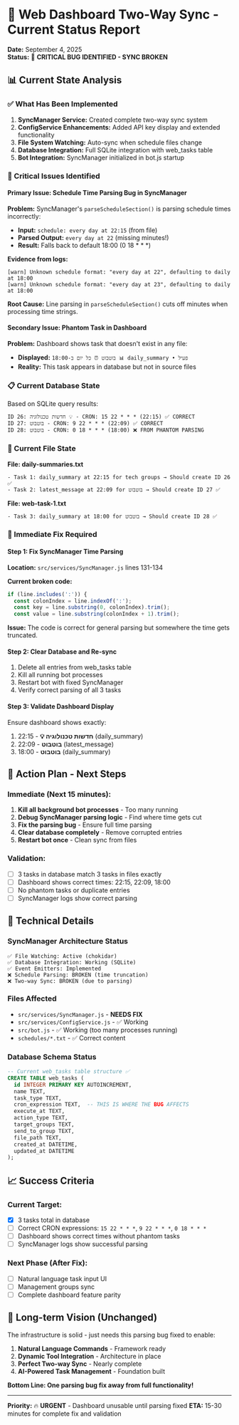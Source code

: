 # 🔄 Web Dashboard Two-Way Sync - Current Status Report

**Date:** September 4, 2025  
**Status:** 🚨 **CRITICAL BUG IDENTIFIED - SYNC BROKEN**

## 📊 Current State Analysis

### ✅ What Has Been Implemented
1. **SyncManager Service:** Created complete two-way sync system
2. **ConfigService Enhancements:** Added API key display and extended functionality
3. **File System Watching:** Auto-sync when schedule files change
4. **Database Integration:** Full SQLite integration with web_tasks table
5. **Bot Integration:** SyncManager initialized in bot.js startup

### 🚨 Critical Issues Identified

#### **Primary Issue: Schedule Time Parsing Bug in SyncManager**

**Problem:** SyncManager's `parseScheduleSection()` is parsing schedule times incorrectly:
- **Input:** `schedule: every day at 22:15` (from file)
- **Parsed Output:** `every day at 22` (missing minutes!)
- **Result:** Falls back to default 18:00 (0 18 * * *)

**Evidence from logs:**
```
[warn] Unknown schedule format: "every day at 22", defaulting to daily at 18:00
[warn] Unknown schedule format: "every day at 23", defaulting to daily at 18:00  
```

**Root Cause:** Line parsing in `parseScheduleSection()` cuts off minutes when processing time strings.

#### **Secondary Issue: Phantom Task in Dashboard**
**Problem:** Dashboard shows task that doesn't exist in any file:
- **Displayed:** `בוטבוט ⏰ כל יום ב-18:00 📊 daily_summary • פעיל`
- **Reality:** This task appears in database but not in source files

### 📋 Current Database State
Based on SQLite query results:
```
ID 26: חדשות טכנולוגיה 💡 - CRON: 15 22 * * * (22:15) ✅ CORRECT
ID 27: בוטבוט - CRON: 9 22 * * * (22:09) ✅ CORRECT  
ID 28: בוטבוט - CRON: 0 18 * * * (18:00) ❌ FROM PHANTOM PARSING
```

### 📁 Current File State
**File: daily-summaries.txt**
```
- Task 1: daily_summary at 22:15 for tech groups → Should create ID 26 ✅
- Task 2: latest_message at 22:09 for בוטבוט → Should create ID 27 ✅
```

**File: web-task-1.txt**
```  
- Task 3: daily_summary at 18:00 for בוטבוט → Should create ID 28 ✅
```

### 🎯 Immediate Fix Required

#### **Step 1: Fix SyncManager Time Parsing**
**Location:** `src/services/SyncManager.js` lines 131-134

**Current broken code:**
```javascript
if (line.includes(':')) {
  const colonIndex = line.indexOf(':');
  const key = line.substring(0, colonIndex).trim();
  const value = line.substring(colonIndex + 1).trim();
```

**Issue:** The code is correct for general parsing but somewhere the time gets truncated.

#### **Step 2: Clear Database and Re-sync**
1. Delete all entries from web_tasks table
2. Kill all running bot processes
3. Restart bot with fixed SyncManager
4. Verify correct parsing of all 3 tasks

#### **Step 3: Validate Dashboard Display**
Ensure dashboard shows exactly:
1. **חדשות טכנולוגיה 💡** - 22:15 (daily_summary)
2. **בוטבוט** - 22:09 (latest_message)  
3. **בוטבוט** - 18:00 (daily_summary)

## 🚨 Action Plan - Next Steps

### Immediate (Next 15 minutes):
1. **Kill all background bot processes** - Too many running
2. **Debug SyncManager parsing logic** - Find where time gets cut
3. **Fix the parsing bug** - Ensure full time parsing
4. **Clear database completely** - Remove corrupted entries
5. **Restart bot once** - Clean sync from files

### Validation:
- [ ] 3 tasks in database match 3 tasks in files exactly
- [ ] Dashboard shows correct times: 22:15, 22:09, 18:00  
- [ ] No phantom tasks or duplicate entries
- [ ] SyncManager logs show correct parsing

## 🔧 Technical Details

### SyncManager Architecture Status
```
✅ File Watching: Active (chokidar)
✅ Database Integration: Working (SQLite)
✅ Event Emitters: Implemented
❌ Schedule Parsing: BROKEN (time truncation)
❌ Two-way Sync: BROKEN (due to parsing)
```

### Files Affected
- `src/services/SyncManager.js` - **NEEDS FIX**
- `src/services/ConfigService.js` - ✅ Working
- `src/bot.js` - ✅ Working (too many processes running)
- `schedules/*.txt` - ✅ Correct content

### Database Schema Status
```sql
-- Current web_tasks table structure ✅
CREATE TABLE web_tasks (
  id INTEGER PRIMARY KEY AUTOINCREMENT,
  name TEXT,
  task_type TEXT,
  cron_expression TEXT,  -- THIS IS WHERE THE BUG AFFECTS
  execute_at TEXT,
  action_type TEXT,
  target_groups TEXT,
  send_to_group TEXT,
  file_path TEXT,
  created_at DATETIME,
  updated_at DATETIME
);
```

## 📈 Success Criteria

### Current Target:
- [x] 3 tasks total in database
- [ ] Correct CRON expressions: `15 22 * * *`, `9 22 * * *`, `0 18 * * *`
- [ ] Dashboard shows correct times without phantom tasks
- [ ] SyncManager logs show successful parsing

### Next Phase (After Fix):
- [ ] Natural language task input UI
- [ ] Management groups sync
- [ ] Complete dashboard feature parity

## 🚀 Long-term Vision (Unchanged)
The infrastructure is solid - just needs this parsing bug fixed to enable:
1. **Natural Language Commands** - Framework ready
2. **Dynamic Tool Integration** - Architecture in place  
3. **Perfect Two-way Sync** - Nearly complete
4. **AI-Powered Task Management** - Foundation built

**Bottom Line: One parsing bug fix away from full functionality!**

---
**Priority:** 🔥 **URGENT** - Dashboard unusable until parsing fixed
**ETA:** 15-30 minutes for complete fix and validation